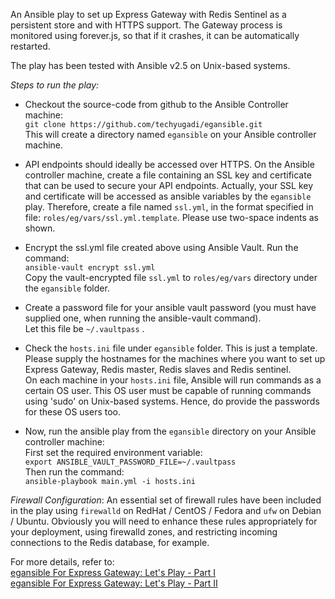 An Ansible play to set up Express Gateway with Redis Sentinel as a persistent 
store and with HTTPS support. The Gateway process is monitored using forever.js,
so that if it crashes, it can be automatically restarted.

The play has been tested with Ansible v2.5 on Unix-based systems.

_Steps to run the play:_

* Checkout the source-code from github to the Ansible Controller machine:  
`git clone https://github.com/techyugadi/egansible.git`  
This will create a directory named `egansible` on your Ansible controller machine.

* API endpoints should ideally be accessed over HTTPS. On the Ansible controller
machine, create a file containing an SSL key and certificate that can be used to
secure your API endpoints. Actually, your SSL key and certificate will be 
accessed as ansible variables by the `egansible` play. Therefore, create a file 
named `ssl.yml`, in the format specified in file: `roles/eg/vars/ssl.yml.template`. Please use two-space indents as shown.

* Encrypt the ssl.yml file created above using Ansible Vault. Run the command:  
`ansible-vault encrypt ssl.yml`  
Copy the vault-encrypted file `ssl.yml` to `roles/eg/vars` directory under the `egansible` folder.

* Create a password file for your ansible vault password (you must have supplied
 one, when running the ansible-vault command).  
Let this file be `~/.vaultpass` .

* Check the `hosts.ini` file under `egansible` folder. This is just a template.
Please supply the hostnames for the machines where you want to set up Express 
Gateway, Redis master, Redis slaves and Redis sentinel.  
On each machine in your `hosts.ini` file, Ansible will run commands as a certain 
OS user. This OS user must be capable of running commands using 'sudo' on 
Unix-based systems. Hence, do provide the passwords for these OS users too.

* Now, run the ansible play from the `egansible` directory on your Ansible 
controller machine:  
First set the required environment variable:  
`export ANSIBLE_VAULT_PASSWORD_FILE=~/.vaultpass`  
Then run the command:  
`ansible-playbook main.yml -i hosts.ini`

_Firewall Configuration_: An essential set of firewall rules have been included 
in the play using `firewalld` on RedHat / CentOS / Fedora and `ufw` on Debian /
 Ubuntu. Obviously you will need to enhance these rules appropriately for your
deployment, using firewalld zones,  and restricting incoming connections to the
Redis database, for example.

For more details, refer to:  
[egansible For Express Gateway: Let's Play - Part I](http://techyugadi.com/expressgateway_egansible1.html)  
[egansible For Express Gateway: Let's Play - Part II](http://techyugadi.com/expressgateway_egansible2.html)
